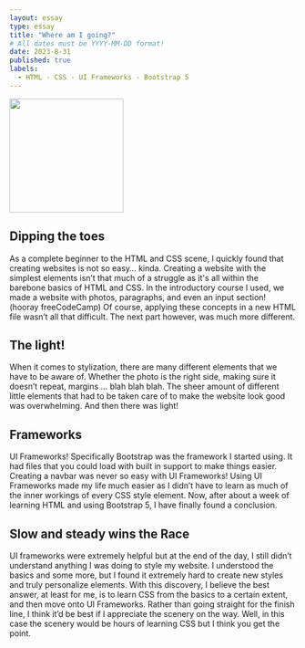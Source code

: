 ```yaml
---
layout: essay
type: essay
title: "Where am I going?"
# All dates must be YYYY-MM-DD format!
date: 2023-8-31
published: true
labels:
  - HTML - CSS - UI Frameworks - Bootstrap 5
---
```

<img src="https://getbootstrap.com/docs/5.0/assets/brand/bootstrap-logo.svg" alt ="" width="200">


## Dipping the toes
As a complete beginner to the HTML and CSS scene, I quickly found that creating websites is not so easy… kinda. Creating a website with the simplest elements isn’t that much of a struggle as it's all within the barebone basics of HTML and CSS. In the introductory course I used, we made a website with photos, paragraphs, and even an input section! (hooray freeCodeCamp) Of course, applying these concepts in a new HTML file wasn’t all that difficult. The next part however, was much more different.

## The light!
When it comes to stylization, there are many different elements that we have to be aware of. Whether the photo is the right side, making sure it doesn’t repeat, margins … blah blah blah. The sheer amount of different little elements that had to be taken care of to make the website look good was overwhelming. And then there was light!

## Frameworks
UI Frameworks! Specifically Bootstrap was the framework I started using. It had files that you could load with built in support to make things easier. Creating a navbar was never so easy with UI Frameworks! Using UI Frameworks made my life much easier as I didn’t have to learn as much of the inner workings of every CSS style element. Now, after about a week of learning HTML and using Bootstrap 5, I have finally found a conclusion.

## Slow and steady wins the Race
UI frameworks were extremely helpful but at the end of the day, I still didn’t understand anything I was doing to style my website. I understood the basics and some more, but I found it extremely hard to create new styles and truly personalize elements. With this discovery, I believe the best answer, at least for me, is to learn CSS from the basics to a certain extent, and then move onto UI Frameworks. Rather than going straight for the finish line, I think it’d be best if I appreciate the scenery on the way. Well, in this case the scenery would be hours of learning CSS but I think you get the point. 
